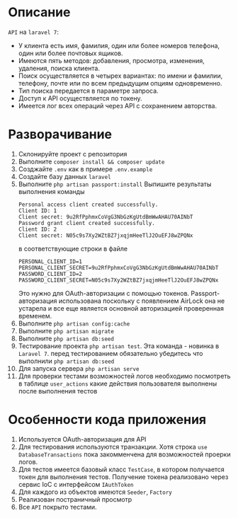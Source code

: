 # Описание 
`API` на `laravel 7`: 
- У клиента есть имя, фамилия, один или более номеров телефона, один или более почтовых ящиков. 
- Имеются пять методов: добавления, просмотра, изменения, удаления, поиска клиента. 
- Поиск осуществляется в четырех вариантах: по имени и фамилии, телефону, почте или по всем предыдущим опциям одновременно. 
- Тип поиска передается в параметре запроса. 
- Доступ к API осуществляется по токену. 
- Имеется лог всех операций через API с сохранением авторства.

# Разворачивание
1. Склонируйте проект с репозитория
2. Выполните `composer install && composer update`
3. Созджайте `.env` как в примере `.env.example`
4. Создайте базу данных `laravel`
5. Выполните `php artisan passport:install`
    Выпишите результаты выполнения команды
    ````
    Personal access client created successfully.
    Client ID: 1
    Client secret: 9u2RfPphmxCoVgG3NbGzKgUtdBmWwAHAU70AINbT
    Password grant client created successfully.
    Client ID: 2
    Client secret: N05c9s7Xy2WZtBZ7jxqjmHeeTlJ2OuEFJ8wZPQNx
    ````
    в соответствующие строки в файле
    ````
    PERSONAL_CLIENT_ID=1
    PERSONAL_CLIENT_SECRET=9u2RfPphmxCoVgG3NbGzKgUtdBmWwAHAU70AINbT
    PASSWORD_CLIENT_ID=2
    PASSWORD_CLIENT_SECRET=N05c9s7Xy2WZtBZ7jxqjmHeeTlJ2OuEFJ8wZPQNx
    ````
    Это нужно для OAuth-авторизации с помощью токенов.
    Passport-авторизация использована поскольку с появлением AirLock она не устарела и все еще 
    является основной авторизацией проверенная временем.
6. Выполните `php artisan config:cache`
7. Выполните `php artisan migrate`
8. Выполните `php artisan db:seed`
9. Тестирование проекта `php artisan test`. Эта команда  - новинка в `Laravel 7`. перед тестированием
обязательно убедитесь что выполнили `php artisan db:seed`
10. Для запуска сервера `php artisan serve` 
12. Для проверки тестами возможностей логов необходимо  посмотреть в таблице `user_actions` какие действия пользователя 
выполнены после выполнения тестов


# Особенности кода приложения
1. Используется OAuth-авторизация для API
2. Для тестирования используются транзакции. Хотя строка `use DatabaseTransactions` пока закомменчена для возможностей
проерки логов.
3. Для тестов имеется базовый класс `TestCase`, в котором получается токен для выполнения тестов. Получение токена 
реализовано через сервис IoC с интерфейсом `IAuthToken` 
4. Для каждого из объектов имеются `Seeder`, `Factory`
5. Реализован постраничный просмотр
6. Все `API` покрыто тестами. 

